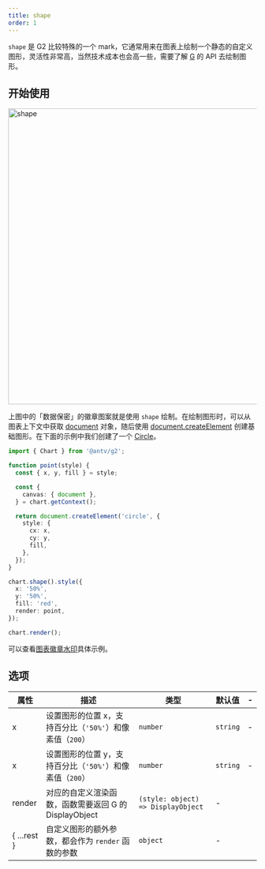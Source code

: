 ```yaml
---
title: shape
order: 1
---
```


`shape` 是 G2 比较特殊的一个 mark，它通常用来在图表上绘制一个静态的自定义图形，灵活性非常高，当然技术成本也会高一些，需要了解 [G](https://g.antv.antgroup.com/) 的 API 去绘制图形。

## 开始使用

<img alt="shape" src="https://mdn.alipayobjects.com/huamei_qa8qxu/afts/img/A*aIpTRZ-_b9wAAAAAAAAAAAAADmJ7AQ/original" width="600" />

上图中的「数据保密」的徽章图案就是使用 `shape` 绘制。在绘制图形时，可以从图表上下文中获取 [document](https://g.antv.antgroup.com/api/builtin-objects/document) 对象，随后使用 [document.createElement](https://g.antv.antgroup.com/api/builtin-objects/document#createelement) 创建基础图形。在下面的示例中我们创建了一个 [Circle](https://g.antv.antgroup.com/api/basic/circle)。

```ts
import { Chart } from '@antv/g2';

function point(style) {
  const { x, y, fill } = style;

  const {
    canvas: { document },
  } = chart.getContext();

  return document.createElement('circle', {
    style: {
      cx: x,
      cy: y,
      fill,
    },
  });
}

chart.shape().style({
  x: '50%',
  y: '50%',
  fill: 'red',
  render: point,
});

chart.render();
```

可以查看[图表徽章水印](/examples/annotation/annotation/#watermark)具体示例。

## 选项

| 属性        | 描述                                                     | 类型                               | 默认值   | -   |
| ----------- | -------------------------------------------------------- | ---------------------------------- | -------- | --- |
| x           | 设置图形的位置 x，支持百分比（`'50%'`）和像素值（`200`） | `number`                           | `string` | -   |
| x           | 设置图形的位置 y，支持百分比（`'50%'`）和像素值（`200`） | `number`                           | `string` | -   |
| render      | 对应的自定义渲染函数，函数需要返回 G 的 DisplayObject    | `(style: object) => DisplayObject` | -        |
| { ...rest } | 自定义图形的额外参数，都会作为 `render` 函数的参数       | `object`                           | -        |
